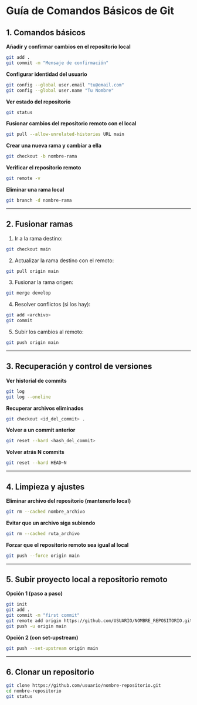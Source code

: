 # Guía de Comandos Básicos de Git

## 1. Comandos básicos

**Añadir y confirmar cambios en el repositorio local**
```bash
git add .
git commit -m "Mensaje de confirmación"
```

**Configurar identidad del usuario**
```bash
git config --global user.email "tu@email.com"
git config --global user.name "Tu Nombre"
```

**Ver estado del repositorio**
```bash
git status
```

**Fusionar cambios del repositorio remoto con el local**
```bash
git pull --allow-unrelated-histories URL main
```

**Crear una nueva rama y cambiar a ella**
```bash
git checkout -b nombre-rama
```

**Verificar el repositorio remoto**
```bash
git remote -v
```

**Eliminar una rama local**
```bash
git branch -d nombre-rama
```

---

## 2. Fusionar ramas

1. Ir a la rama destino:
```bash
git checkout main
```

2. Actualizar la rama destino con el remoto:
```bash
git pull origin main
```

3. Fusionar la rama origen:
```bash
git merge develop
```

4. Resolver conflictos (si los hay):
```bash
git add <archivo>
git commit
```

5. Subir los cambios al remoto:
```bash
git push origin main
```

---

## 3. Recuperación y control de versiones

**Ver historial de commits**
```bash
git log
git log --oneline
```

**Recuperar archivos eliminados**
```bash
git checkout <id_del_commit> .
```

**Volver a un commit anterior**
```bash
git reset --hard <hash_del_commit>
```

**Volver atrás N commits**
```bash
git reset --hard HEAD~N
```

---

## 4. Limpieza y ajustes

**Eliminar archivo del repositorio (mantenerlo local)**
```bash
git rm --cached nombre_archivo
```

**Evitar que un archivo siga subiendo**
```bash
git rm --cached ruta_archivo
```

**Forzar que el repositorio remoto sea igual al local**
```bash
git push --force origin main
```

---

## 5. Subir proyecto local a repositorio remoto

**Opción 1 (paso a paso)**
```bash
git init
git add .
git commit -m "first commit"
git remote add origin https://github.com/USUARIO/NOMBRE_REPOSITORIO.git
git push -u origin main
```

**Opción 2 (con set-upstream)**
```bash
git push --set-upstream origin main
```

---

## 6. Clonar un repositorio
```bash
git clone https://github.com/usuario/nombre-repositorio.git
cd nombre-repositorio
git status
```
